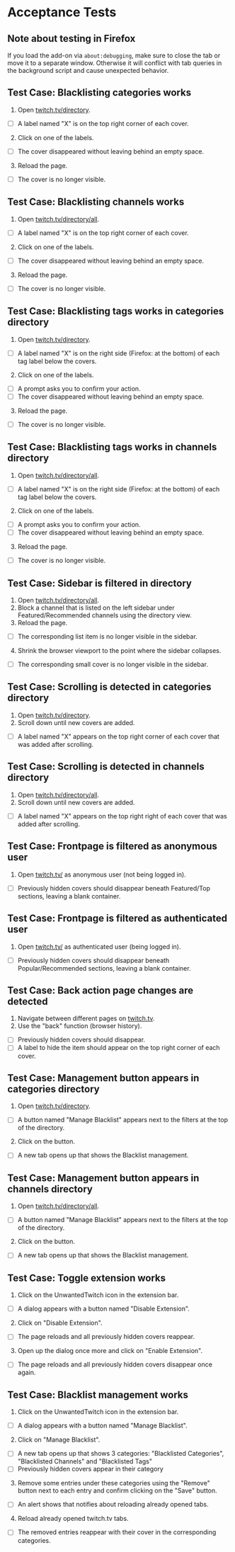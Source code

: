 ﻿# Acceptance Tests

## Note about testing in Firefox
If you load the add-on via `about:debugging`, make sure to close the tab or move it to a separate window. Otherwise it will conflict with tab queries in the background script and cause unexpected behavior.

## Test Case: Blacklisting categories works
1. Open [twitch.tv/directory](https://www.twitch.tv/directory).
- [ ] A label named "X" is on the top right corner of each cover.
2. Click on one of the labels.
- [ ] The cover disappeared without leaving behind an empty space.
3. Reload the page.
- [ ] The cover is no longer visible.

## Test Case: Blacklisting channels works
1. Open [twitch.tv/directory/all](https://www.twitch.tv/directory/all).
- [ ] A label named "X" is on the top right corner of each cover.
2. Click on one of the labels.
- [ ] The cover disappeared without leaving behind an empty space.
3. Reload the page.
- [ ] The cover is no longer visible.

## Test Case: Blacklisting tags works in categories directory
1. Open [twitch.tv/directory](https://www.twitch.tv/directory).
- [ ] A label named "X" is on the right side (Firefox: at the bottom) of each tag label below the covers.
2. Click on one of the labels.
- [ ] A prompt asks you to confirm your action.
- [ ] The cover disappeared without leaving behind an empty space.
3. Reload the page.
- [ ] The cover is no longer visible.

## Test Case: Blacklisting tags works in channels directory
1. Open [twitch.tv/directory/all](https://www.twitch.tv/directory/all).
- [ ] A label named "X" is on the right side (Firefox: at the bottom) of each tag label below the covers.
2. Click on one of the labels.
- [ ] A prompt asks you to confirm your action.
- [ ] The cover disappeared without leaving behind an empty space.
3. Reload the page.
- [ ] The cover is no longer visible.

## Test Case: Sidebar is filtered in directory
1. Open [twitch.tv/directory/all](https://www.twitch.tv/directory/all).
2. Block a channel that is listed on the left sidebar under Featured/Recommended channels using the directory view.
3. Reload the page.
- [ ] The corresponding list item is no longer visible in the sidebar.
4. Shrink the browser viewport to the point where the sidebar collapses.
- [ ] The corresponding small cover is no longer visible in the sidebar.

## Test Case: Scrolling is detected in categories directory
1. Open [twitch.tv/directory](https://www.twitch.tv/directory).
2. Scroll down until new covers are added.
- [ ] A label named "X" appears on the top right corner of each cover that was added after scrolling.

## Test Case: Scrolling is detected in channels directory
1. Open [twitch.tv/directory/all](https://www.twitch.tv/directory/all).
2. Scroll down until new covers are added.
- [ ] A label named "X" appears on the top right right of each cover that was added after scrolling.

## Test Case: Frontpage is filtered as anonymous user
1. Open [twitch.tv/](https://www.twitch.tv/) as anonymous user (not being logged in).
- [ ] Previously hidden covers should disappear beneath Featured/Top sections, leaving a blank container.

## Test Case: Frontpage is filtered as authenticated user
1. Open [twitch.tv/](https://www.twitch.tv/) as authenticated user (being logged in).
- [ ] Previously hidden covers should disappear beneath Popular/Recommended sections, leaving a blank container.

## Test Case: Back action page changes are detected
1. Navigate between different pages on [twitch.tv](https://www.twitch.tv/).
2. Use the "back" function (browser history).
- [ ] Previously hidden covers should disappear.
- [ ] A label to hide the item should appear on the top right corner of each cover.

## Test Case: Management button appears in categories directory
1. Open [twitch.tv/directory](https://www.twitch.tv/directory).
- [ ] A button named "Manage Blacklist" appears next to the filters at the top of the directory.
2. Click on the button.
- [ ] A new tab opens up that shows the Blacklist management.

## Test Case: Management button appears in channels directory
1. Open [twitch.tv/directory/all](https://www.twitch.tv/directory/all).
- [ ] A button named "Manage Blacklist" appears next to the filters at the top of the directory.
2. Click on the button.
- [ ] A new tab opens up that shows the Blacklist management.

## Test Case: Toggle extension works
1. Click on the UnwantedTwitch icon in the extension bar.
- [ ] A dialog appears with a button named "Disable Extension".
2. Click on "Disable Extension".
- [ ] The page reloads and all previously hidden covers reappear.
3. Open up the dialog once more and click on "Enable Extension".
- [ ] The page reloads and all previously hidden covers disappear once again.

## Test Case: Blacklist management works
1. Click on the UnwantedTwitch icon in the extension bar.
- [ ] A dialog appears with a button named "Manage Blacklist".
2. Click on "Manage Blacklist".
- [ ] A new tab opens up that shows 3 categories: "Blacklisted Categories", "Blacklisted Channels" and "Blacklisted Tags"
- [ ] Previously hidden covers appear in their category
3. Remove some entries under these categories using the "Remove" button next to each entry and confirm clicking on the "Save" button.
- [ ] An alert shows that notifies about reloading already opened tabs.
4. Reload already opened twitch.tv tabs.
- [ ] The removed entries reappear with their cover in the corresponding categories.
